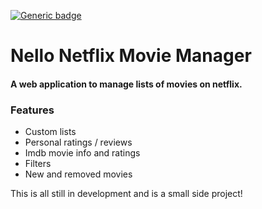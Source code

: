 [![Generic badge](https://img.shields.io/badge/-Blazor-purple.svg)](https://shields.io/)

# Nello Netflix Movie Manager

#### A web application to manage lists of movies on netflix.

### Features

- Custom lists
- Personal ratings / reviews
- Imdb movie info and ratings
- Filters
- New and removed movies

This is all still in development and is a small side project!

